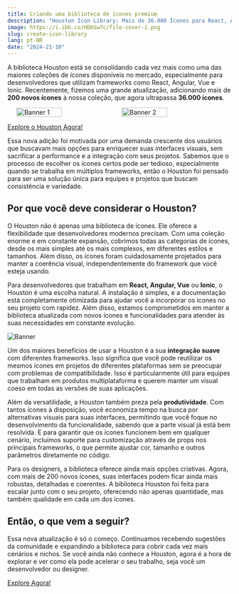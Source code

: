 ```yaml
---
title: Criando uma biblioteca de ícones premium
description: "Houston Icon Library: Mais de 36.000 Ícones para React, Angular, Vue e Ionic"
image: https://i.ibb.co/HDbSw7c/file-cover-1.png
slug: create-icon-library
lang: pt-BR
date: "2024-21-10"
---
```


A biblioteca Houston está se consolidando cada vez mais como uma das maiores coleções de ícones disponíveis no mercado, especialmente para desenvolvedores que utilizam frameworks como React, Angular, Vue e Ionic. Recentemente, fizemos uma grande atualização, adicionando mais de **200 novos ícones** à nossa coleção, que agora ultrapassa **36.000 ícones**. 

<div style="display: flex; justify-content: center; align-items: center; gap: 10px;">
  <img src="https://i.ibb.co/5WLY0vp/image-3.png" alt="Banner 1" width="45%" />
  <img src="https://i.ibb.co/Gv1mq58/image-4.png" alt="Banner 2" width="45%" />
</div>


[Explore o Houston Agora!](https://www.houstonicons.com.br/)

Essa nova adição foi motivada por uma demanda crescente dos usuários que buscavam mais opções para enriquecer suas interfaces visuais, sem sacrificar a performance e a integração com seus projetos. Sabemos que o processo de escolher os ícones certos pode ser tedioso, especialmente quando se trabalha em múltiplos frameworks, então o Houston foi pensado para ser uma solução única para equipes e projetos que buscam consistência e variedade.

## Por que você deve considerar o Houston?
O Houston não é apenas uma biblioteca de ícones. Ele oferece a flexibilidade que desenvolvedores modernos precisam. Com uma coleção enorme e em constante expansão, cobrimos todas as categorias de ícones, desde os mais simples até os mais complexos, em diferentes estilos e tamanhos. Além disso, os ícones foram cuidadosamente projetados para manter a coerência visual, independentemente do framework que você esteja usando.

Para desenvolvedores que trabalham em **React, Angular, Vue** ou **Ionic**, o Houston é uma escolha natural. A instalação é simples, e a documentação está completamente otimizada para ajudar você a incorporar os ícones no seu projeto com rapidez. Além disso, estamos comprometidos em manter a biblioteca atualizada com novos ícones e funcionalidades para atender às suas necessidades em constante evolução.

![Banner](https://i.ibb.co/tXfh4H3/Frame-1000009530.png)

Um dos maiores benefícios de usar a Houston é a sua **integração suave** com diferentes frameworks. Isso significa que você pode reutilizar os mesmos ícones em projetos de diferentes plataformas sem se preocupar com problemas de compatibilidade. Isso é particularmente útil para equipes que trabalham em produtos multiplataforma e querem manter um visual coeso em todas as versões de suas aplicações.

Além da versatilidade, a Houston também preza pela **produtividade**. Com tantos ícones à disposição, você economiza tempo na busca por alternativas visuais para suas interfaces, permitindo que você foque no desenvolvimento da funcionalidade, sabendo que a parte visual já está bem resolvida. E para garantir que os ícones funcionem bem em qualquer cenário, incluímos suporte para customização através de props nos principais frameworks, o que permite ajustar cor, tamanho e outros parâmetros diretamente no código.

Para os designers, a biblioteca oferece ainda mais opções criativas. Agora, com mais de 200 novos ícones, suas interfaces podem ficar ainda mais robustas, detalhadas e coerentes. A biblioteca Houston foi feita para escalar junto com o seu projeto, oferecendo não apenas quantidade, mas também qualidade em cada um dos ícones.

## Então, o que vem a seguir?
Essa nova atualização é só o começo. Continuamos recebendo sugestões da comunidade e expandindo a biblioteca para cobrir cada vez mais cenários e nichos. Se você ainda não conhece a Houston, agora é a hora de explorar e ver como ela pode acelerar o seu trabalho, seja você um desenvolvedor ou designer.

[Explore Agora!](https://www.houstonicons.com.br/)